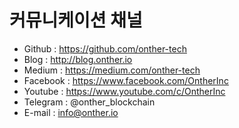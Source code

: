 # 커뮤니케이션 채널
<!-- * 웹사이트 -->
<!-- * 블로그 -->
<!-- * SNS 가이드라인 -->
<!-- * 제품 -->
* Github : https://github.com/onther-tech
* Blog : http://blog.onther.io​ ​
* Medium : https://medium.com/onther-tech
* Facebook : https://www.facebook.com/OntherInc
* Youtube : https://www.youtube.com/c/OntherInc
* Telegram : @onther_blockchain
* E-mail : info@onther.io
